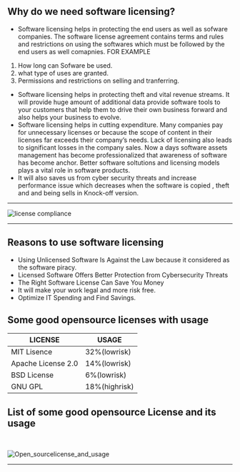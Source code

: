 ## Why do we need software licensing?

- Software licensing helps in protecting the end users as well as sofware companies. The software license agreement contains terms and rules and restrictions on using the softwares which must be followed by the end users as well comapnies. FOR EXAMPLE
1. How long can Sofware be used.
2. what type of uses are granted.
3. Permissions and restrictions on selling and tranferring. 
- Software licensing helps in protecting theft and vital revenue streams. It will provide huge amount of additional data provide software tools to your customers that help them to drive their own business forward and also helps your business to evolve.
- Software licensing helps in cutting expenditure. Many companies pay for unnecessary licenses or because the scope of content in their licenses far exceeds their company’s needs. Lack of licensing also leads to significant losses in the company sales. Now a days software assets management has become professionalized that awareness of software  has become anchor. Better software soltutions and licensing models plays a vital role in software products. 
- It will also saves us from cyber security threats and increase performance issue which decreases when the software is copied , theft and and being sells in Knock-off version.
&nbsp;
<hr>

![license compliance](https://user-images.githubusercontent.com/85052879/136084036-43dc60b2-31b7-41d7-ae18-7758c69a1b02.jpg)
<hr>

## Reasons to use software licensing

- Using Unlicensed Software Is Against the Law because it considered as the software piracy.
- Licensed Software Offers Better Protection from Cybersecurity Threats 
- The Right Software License Can Save You Money
- It will make your work legal and more risk free. 
- Optimize IT Spending and Find Savings.
&nbsp;
&nbsp;
## Some good opensource licenses with usage 

|      LICENSE        |      USAGE      |      
|------------------   |  -------------- |
|MIT Lisence          |   32%(lowrisk)  |                          
|Apache License 2.0   |   14%(lowrisk)  | 
|BSD License          |   6%(lowrisk)   |
|GNU GPL              |  18%(highrisk)  |


## List of some good opensource License and its usage
&nbsp;


 ![Open_sourcelicense_and_usage](https://user-images.githubusercontent.com/85052879/136082930-361932a9-671a-4ebb-a2e0-db832bc42a84.png)

<hr>
